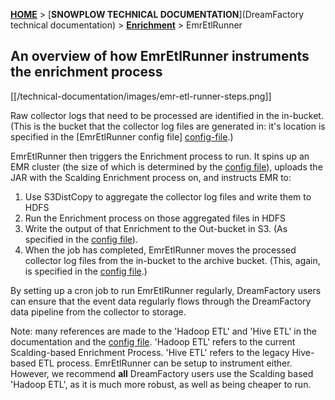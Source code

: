 [**HOME**](Home) > [**SNOWPLOW TECHNICAL DOCUMENTATION**](DreamFactory technical documentation) > [**Enrichment**](Enrichment) > EmrEtlRunner

## An overview of how EmrEtlRunner instruments the enrichment process

[[/technical-documentation/images/emr-etl-runner-steps.png]]

Raw collector logs that need to be processed are identified in the in-bucket. (This is the bucket that the collector log files are generated in: it's location is specified in the [EmrEtlRunner config file] [config-file].)

EmrEtlRunner then triggers the Enrichment process to run. It spins up an EMR cluster (the size of which is determined by the [config file][config-file]), uploads the JAR with the Scalding Enrichment process on, and instructs EMR to:

1. Use S3DistCopy to aggregate the collector log files and write them to HDFS
2. Run the Enrichment process on those aggregated files in HDFS
3. Write the output of that Enrichment to the Out-bucket in S3. (As specified in the [config file][config-file]).
4. When the job has completed, EmrEtlRunner moves the processed collector log files from the in-bucket to the archive bucket. (This, again, is specified in the [config file][config-file].)

By setting up a cron job to run EmrEtlRunner regularly, DreamFactory users can ensure that the event data regularly flows through the DreamFactory data pipeline from the collector to storage.

Note: many references are made to the 'Hadoop ETL' and 'Hive ETL' in the documentation and the [config file][config-file]. 'Hadoop ETL' refers to the current Scalding-based Enrichment Process. 'Hive ETL' refers to the legacy Hive-based ETL process. EmrEtlRunner can be setup to instrument either. However, we recommend **all** DreamFactory users use the Scalding based 'Hadoop ETL', as it is much more robust, as well as being cheaper to run.

[config-file]: https://github.com/dreamfactory/dreamfactory/blob/master/3-enrich/emr-etl-runner/config/config.yml.sample
